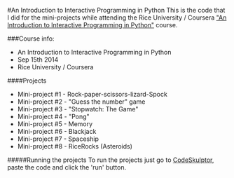 #An Introduction to Interactive Programming in Python
This is the code that I did for the mini-projects while attending the Rice University / Coursera ["An Introduction to Interactive Programming in Python"](https://class.coursera.org/interactivepython-005) course.

###Course info:
* An Introduction to Interactive Programming in Python
* Sep 15th 2014
* Rice University / Coursera

####Projects
* Mini-project #1 - Rock-paper-scissors-lizard-Spock
* Mini-project #2 - "Guess the number" game
* Mini-project #3 - "Stopwatch: The Game"
* Mini-project #4 - "Pong"
* Mini-project #5 - Memory
* Mini-project #6 - Blackjack
* Mini-project #7 - Spaceship
* Mini-project #8 - RiceRocks (Asteroids)

#####Running the projects
To run the projects just go to [CodeSkulptor](http://www.codeskulptor.org), paste the code and click the 'run' button.
